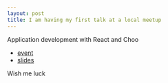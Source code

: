 ```yaml
---
layout: post
title: I am having my first talk at a local meetup
---
```

Application development with React and Choo
- [event](https://www.meetup.com/NNUG-Vestfold/events/232108032/)
- [slides](http://reminyborg.com/talk_2016-08-14_ract-and-choo/)

Wish me luck
